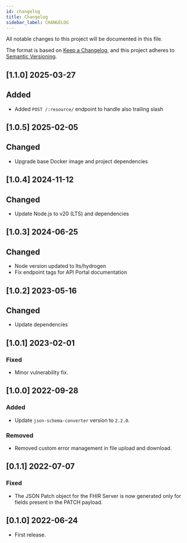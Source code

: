 ```yaml
---
id: changelog
title: Changelog
sidebar_label: CHANGELOG
---
```


<!--
WARNING: this file was automatically generated by Mia-Platform Doc Aggregator.
DO NOT MODIFY IT BY HAND.
Instead, modify the source file and run the aggregator to regenerate this file.
-->

All notable changes to this project will be documented in this file.

The format is based on [Keep a Changelog](https://keepachangelog.com/en/1.0.0/),
and this project adheres to [Semantic Versioning](https://semver.org/spec/v2.0.0.html).

## [1.1.0] 2025-03-27

## Added

- Added `POST /:resource/` endpoint to handle also trailing slash

## [1.0.5] 2025-02-05

## Changed

- Upgrade base Docker image and project dependencies

## [1.0.4] 2024-11-12

## Changed

- Update Node.js to v20 (LTS) and dependencies

## [1.0.3] 2024-06-25

## Changed

- Node version updated to lts/hydrogen
- Fix endpoint tags for API Portal documentation

## [1.0.2] 2023-05-16

## Changed

- Update dependencies

## [1.0.1] 2023-02-01

### Fixed

- Minor vulnerability fix.

## [1.0.0] 2022-09-28

### Added

- Update `json-schema-converter` version to `2.2.0`.

### Removed

- Removed custom error management in file upload and download.

## [0.1.1] 2022-07-07

### Fixed

- The JSON Patch object for the FHIR Server is now generated only for fields present in the PATCH payload.

## [0.1.0] 2022-06-24

- First release.
